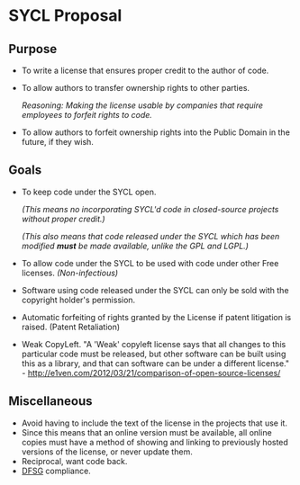 # SYCL Proposal

## Purpose
*	To write a license that ensures proper credit to the author of code.
*	To allow authors to transfer ownership rights to other parties.
	
	_Reasoning: Making the license usable by companies that require employees
	to forfeit rights to code._
*	To allow authors to forfeit ownership rights into the Public Domain in the
	future, if they wish.

## Goals
*	To keep code under the SYCL open.

	_(This means no incorporating SYCL'd code in closed-source projects without
	proper credit.)_

	_(This also means that code released under the SYCL which has been modified
	**must** be made available, unlike the GPL and LGPL.)_
*	To allow code under the SYCL to be used with code under other Free
 	licenses. _(Non-infectious)_
*	Software using code released under the SYCL can only be sold with the
	copyright holder's permission.
*	Automatic forfeiting of rights granted by the License if patent litigation
	is raised. (Patent Retaliation)
*	Weak CopyLeft.
		"A 'Weak' copyleft license says that all changes to this particular
		code must be released, but other software can be built using this as a
		library, and that can software can be under a different license."
		- http://e1ven.com/2012/03/21/comparison-of-open-source-licenses/

## Miscellaneous
*	Avoid having to include the text of the license in the projects that use it.
*	Since this means that an online version must be available, all online
	copies must have a method of showing and linking to previously hosted
	versions of the license, or never update them.
*	Reciprocal, want code back.
*	[DFSG](http://en.wikipedia.org/wiki/Debian_Free_Software_Guidelines) compliance.
